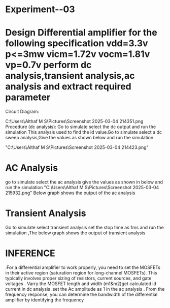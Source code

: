 # Experiment--03
# Design Differential amplifier for the following specification vdd=3.3v p<=3mw vicm=1.72v vocm=1.81v vp=0.7v perform dc analysis,transient analysis,ac analysis and extract required parameter
Circuit Diagram:

C:\Users\Althaf M S\Pictures\Screenshot 2025-03-04 214351.png
Procedure (dc analysis):
Go to simulate select the dc output and run the simulation
This analysis used to find the id value.Go to simulate select a dc sweep analysis,Give the values as shown below and run the simulation

"C:\Users\Althaf M S\Pictures\Screenshot 2025-03-04 214423.png"
# AC Analysis
go to simulate select the ac analysis give the values as shown in below and run the simulation
"C:\Users\Althaf M S\Pictures\Screenshot 2025-03-04 215932.png"
Below graph shows the output of the ac analysis




# Transient Analysis
Go to simulate select transient analysis set the stop time as 1ms and run the simulation ,The below graph shows the output of transient analysis



# INFERENCE
.For a differential amplifier to work properly, you need to set the MOSFETs in their active region (saturation region for long-channel MOSFETs). This typically involves proper sizing of resistors, current sources, and gate voltages
. Varry the MOSFET length and width (m1&m2)get calculated id current in dc analysis
.set the Ac amplitude as 1 in the ac analysis
. From the frequency response, you can determine the bandwidth of the differential amplifier by identifying the frequency
